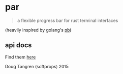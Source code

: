 # par

> a flexible progress bar for rust terminal interfaces

(heavily inspired by golang's [pb](https://github.com/cheggaaa/pb))

## api docs

Find them [here](https://softprops.github.io/par)

Doug Tangren (softprops) 2015
